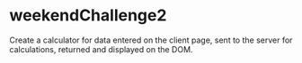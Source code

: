 # weekendChallenge2
Create a calculator for data entered on the client page, sent to the server for calculations, returned and displayed on the DOM.
